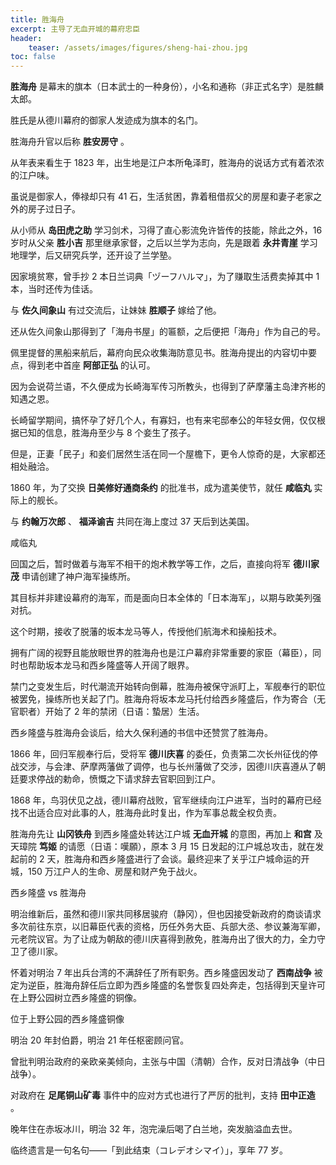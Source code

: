 ```yaml
---
title: 胜海舟
excerpt: 主导了无血开城的幕府忠臣
header: 
    teaser: /assets/images/figures/sheng-hai-zhou.jpg
toc: false
---
```


**胜海舟** 是幕末的旗本（日本武士的一种身份），小名和通称（非正式名字）是胜麟太郎。

胜氏是从德川幕府的御家人发迹成为旗本的名门。

胜海舟升官以后称 **胜安房守** 。

从年表来看生于 1823 年，出生地是江户本所龟泽町，胜海舟的说话方式有着浓浓的江户味。

虽说是御家人，俸禄却只有 41 石，生活贫困，靠着租借叔父的房屋和妻子老家之外的房子过日子。

从小师从 **岛田虎之助** 学习剑术，习得了直心影流免许皆传的技能，除此之外，16 岁时从父亲 **胜小吉** 那里继承家督，之后以兰学为志向，先是跟着
**永井青崖** 学习地理学，后又研究兵学，还开设了兰学塾。

因家境贫寒，曾手抄 2 本日兰词典「ヅーフハルマ」，为了赚取生活费卖掉其中 1 本，当时还传为佳话。

与 **佐久间象山** 有过交流后，让妹妹 **胜顺子** 嫁给了他。

还从佐久间象山那得到了「海舟书屋」的匾额，之后便把「海舟」作为自己的号。

佩里提督的黑船来航后，幕府向民众收集海防意见书。胜海舟提出的内容切中要点，得到老中首座 **阿部正弘** 的认可。

因为会说荷兰语，不久便成为长崎海军传习所教头，也得到了萨摩藩主岛津齐彬的知遇之恩。

长崎留学期间，搞怀孕了好几个人，有寡妇，也有来宅邸奉公的年轻女佣，仅仅根据已知的信息，胜海舟至少与 8 个妾生了孩子。

但是，正妻「民子」和妾们居然生活在同一个屋檐下，更令人惊奇的是，大家都还相处融洽。

1860 年，为了交换 **日美修好通商条约** 的批准书，成为遣美使节，就任 **咸临丸** 实际上的舰长。

与 **约翰万次郎** 、 **福泽谕吉** 共同在海上度过 37 天后到达美国。

咸临丸

回国之后，暂时做着与海军不相干的炮术教学等工作，之后，直接向将军 **德川家茂** 申请创建了神户海军操练所。

其目标并非建设幕府的海军，而是面向日本全体的「日本海军」，以期与欧美列强对抗。

这个时期，接收了脱藩的坂本龙马等人，传授他们航海术和操船技术。

拥有广阔的视野且能放眼世界的胜海舟也是江户幕府非常重要的家臣（幕臣），同时也帮助坂本龙马和西乡隆盛等人开阔了眼界。

禁门之变发生后，时代潮流开始转向倒幕，胜海舟被保守派盯上，军舰奉行的职位被罢免，操练所也关起了门。胜海舟将坂本龙马托付给西乡隆盛后，作为寄合（无官职者）开始了
2 年的禁闭（日语：蟄居）生活。

西乡隆盛与胜海舟会谈后，给大久保利通的书信中还赞赏了胜海舟。

1866 年，回归军舰奉行后，受将军 **德川庆喜**
的委任，负责第二次长州征伐的停战交涉，与会津、萨摩两藩做了调停，也与长州藩做了交涉，因德川庆喜遵从了朝廷要求停战的勅命，愤慨之下请求辞去官职回到江户。

1868 年，鸟羽伏见之战，德川幕府战败，官军继续向江户进军，当时的幕府已经找不出适合应对此事的人，胜海舟此时复出，作为军事总裁全权负责。

胜海舟先让 **山冈铁舟** 到西乡隆盛处转达江户城 **无血开城** 的意图，再加上 **和宫** 及天璋院 **笃姬** 的请愿（日语：嘆願），原本 3
月 15 日发起的江户城总攻击，就在发起前的 2 天，胜海舟和西乡隆盛进行了会谈。最终迎来了关乎江户城命运的开城，150
万江户人的生命、房屋和财产免于战火。

西乡隆盛 vs 胜海舟

明治维新后，虽然和德川家共同移居骏府（静冈），但也因接受新政府的商谈请求多次前往东京，以旧幕臣代表的资格，历任外务大臣、兵部大丞、参议兼海军卿，元老院议官。为了让成为朝敌的德川庆喜得到赦免，胜海舟出了很大的力，全力守卫了德川家。

怀着对明治 7 年出兵台湾的不满辞任了所有职务。西乡隆盛因发动了 **西南战争**
被定为逆臣，胜海舟辞任后立即为西乡隆盛的名誉恢复四处奔走，包括得到天皇许可在上野公园树立西乡隆盛的铜像。

位于上野公园的西乡隆盛铜像

明治 20 年封伯爵，明治 21 年任枢密顾问官。

曾批判明治政府的亲欧亲美倾向，主张与中国（清朝）合作，反对日清战争（中日战争）。

对政府在 **足尾铜山矿毒** 事件中的应对方式也进行了严厉的批判，支持 **田中正造** 。

晚年住在赤坂冰川，明治 32 年，泡完澡后喝了白兰地，突发脑溢血去世。

临终遗言是一句名句——「到此结束（コレデオシマイ）」，享年 77 岁。

